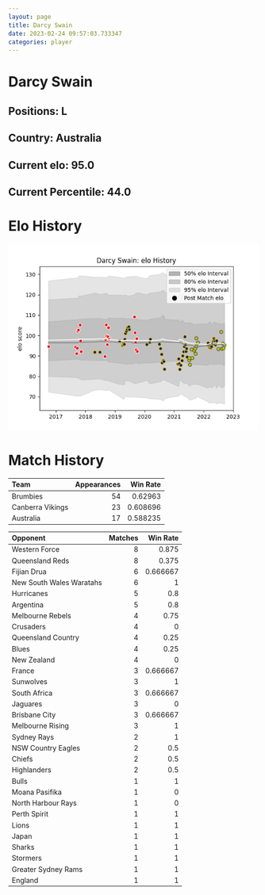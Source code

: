 ```yaml
---  
layout: page  
title: Darcy Swain  
date: 2023-02-24 09:57:03.733347  
categories: player  
---
```

# Darcy Swain

## Positions: L

## Country: Australia

## Current elo: 95.0

## Current Percentile: 44.0

# Elo History


![elo history](history_DarcySwain.png)
# Match History


| Team             |   Appearances |   Win Rate |
|:-----------------|--------------:|-----------:|
| Brumbies         |            54 |   0.62963  |
| Canberra Vikings |            23 |   0.608696 |
| Australia        |            17 |   0.588235 |

| Opponent                 |   Matches |   Win Rate |
|:-------------------------|----------:|-----------:|
| Western Force            |         8 |   0.875    |
| Queensland Reds          |         8 |   0.375    |
| Fijian Drua              |         6 |   0.666667 |
| New South Wales Waratahs |         6 |   1        |
| Hurricanes               |         5 |   0.8      |
| Argentina                |         5 |   0.8      |
| Melbourne Rebels         |         4 |   0.75     |
| Crusaders                |         4 |   0        |
| Queensland Country       |         4 |   0.25     |
| Blues                    |         4 |   0.25     |
| New Zealand              |         4 |   0        |
| France                   |         3 |   0.666667 |
| Sunwolves                |         3 |   1        |
| South Africa             |         3 |   0.666667 |
| Jaguares                 |         3 |   0        |
| Brisbane City            |         3 |   0.666667 |
| Melbourne Rising         |         3 |   1        |
| Sydney Rays              |         2 |   1        |
| NSW Country Eagles       |         2 |   0.5      |
| Chiefs                   |         2 |   0.5      |
| Highlanders              |         2 |   0.5      |
| Bulls                    |         1 |   1        |
| Moana Pasifika           |         1 |   0        |
| North Harbour Rays       |         1 |   0        |
| Perth Spirit             |         1 |   1        |
| Lions                    |         1 |   1        |
| Japan                    |         1 |   1        |
| Sharks                   |         1 |   1        |
| Stormers                 |         1 |   1        |
| Greater Sydney Rams      |         1 |   1        |
| England                  |         1 |   1        |